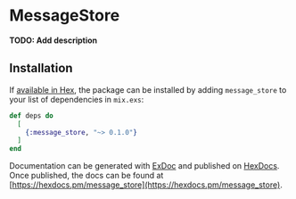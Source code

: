 # MessageStore

**TODO: Add description**

## Installation

If [available in Hex](https://hex.pm/docs/publish), the package can be installed
by adding `message_store` to your list of dependencies in `mix.exs`:

```elixir
def deps do
  [
    {:message_store, "~> 0.1.0"}
  ]
end
```

Documentation can be generated with [ExDoc](https://github.com/elixir-lang/ex_doc)
and published on [HexDocs](https://hexdocs.pm). Once published, the docs can
be found at [https://hexdocs.pm/message_store](https://hexdocs.pm/message_store).

